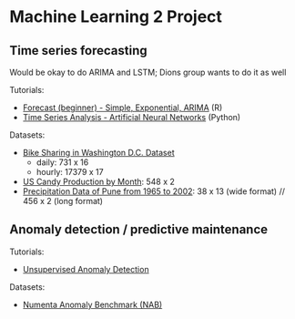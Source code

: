 # Machine Learning 2 Project

## Time series forecasting

Would be okay to do ARIMA and LSTM; Dions group wants to do it as well

Tutorials:

* [Forecast (beginner) - Simple, Exponential, ARIMA](https://www.kaggle.com/goldens/forecast-beginner-simple-exponential-arima?utm_medium=email&utm_source=intercom&utm_campaign=datanotes-20181129) (R)
* [Time Series Analysis - Artificial Neural Networks](https://www.kaggle.com/abhishekmamidi/time-series-analysis-artificial-neural-networks?utm_medium=email&utm_source=intercom&utm_campaign=datanotes-20181129) (Python)

Datasets:

* [Bike Sharing in Washington D.C. Dataset](https://www.kaggle.com/marklvl/bike-sharing-dataset)
    * daily: 731 x 16
    * hourly: 17379 x 17
* [US Candy Production by Month](https://www.kaggle.com/rtatman/us-candy-production-by-month): 548 x 2
* [Precipitation Data of Pune from 1965 to 2002](https://www.kaggle.com/abhishekmamidi/precipitation-data-of-pune-from-1965-to-2002): 38 x 13 (wide format) // 456 x 2 (long format)

## Anomaly detection / predictive maintenance

Tutorials:

* [Unsupervised Anomaly Detection](https://www.kaggle.com/victorambonati/unsupervised-anomaly-detection)

Datasets:

* [Numenta Anomaly Benchmark (NAB)](https://www.kaggle.com/boltzmannbrain/nab)
